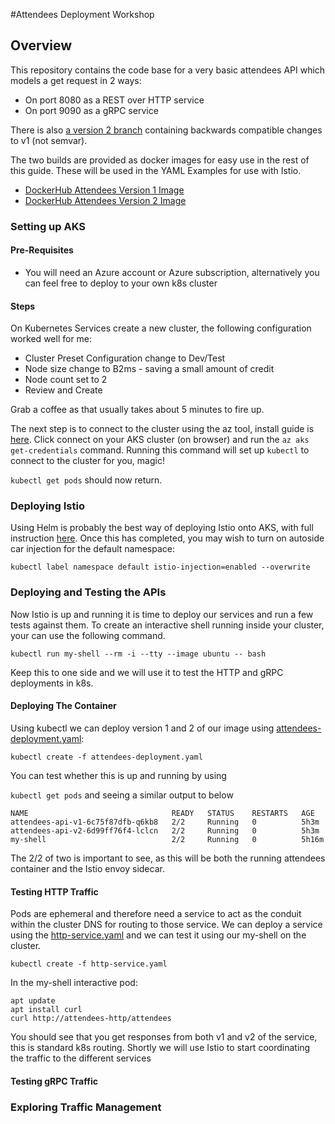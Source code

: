 #Attendees Deployment Workshop

## Overview

This repository contains the code base for a very basic attendees API which models a get request in 2 ways:

* On port 8080 as a REST over HTTP service
* On port 9090 as a gRPC service

There is also [a version 2 branch](https://github.com/jpgough/attendees/tree/v2) containing backwards compatible changes to v1 (not semvar).

The two builds are provided as docker images for easy use in the rest of this guide.
These will be used in the YAML Examples for use with Istio. 

* [DockerHub Attendees Version 1 Image](https://hub.docker.com/layers/196621151/jpgough/attendees/v1/images/sha256-6e3534ba9091c379f04e77c06ee76e643d756c426f86fea498c5f2385b78e569?context=repo)
* [DockerHub Attendees Version 2 Image](https://hub.docker.com/layers/196652410/jpgough/attendees/v2/images/sha256-864888d83102dfb23d7f00e5f0309a929cc7ab7a5ce1d64ac70c3129f0d5d66d?context=repo)

### Setting up AKS

#### Pre-Requisites 

* You will need an Azure account or Azure subscription, alternatively you can feel free to deploy to your own k8s cluster

#### Steps

On Kubernetes Services create a new cluster, the following configuration worked well for me:

* Cluster Preset Configuration change to Dev/Test
* Node size change to B2ms - saving a small amount of credit
* Node count set to 2
* Review and Create

Grab a coffee as that usually takes about 5 minutes to fire up. 

The next step is to connect to the cluster using the az tool, install guide is [here](https://docs.microsoft.com/en-us/cli/azure/install-azure-cli).
Click connect on your AKS cluster (on browser) and run the `az aks get-credentials` command.
Running this command will set up `kubectl` to connect to the cluster for you, magic!

`kubectl get pods` should now return.

### Deploying Istio 

Using Helm is probably the best way of deploying Istio onto AKS, with full instruction [here](https://istio.io/latest/docs/setup/install/helm/).
Once this has completed, you may wish to turn on autoside car injection for the default namespace:

`kubectl label namespace default istio-injection=enabled --overwrite`

### Deploying and Testing the APIs

Now Istio is up and running it is time to deploy our services and run a few tests against them. 
To create an interactive shell running inside your cluster, your can use the following command.

`kubectl run my-shell --rm -i --tty --image ubuntu -- bash`

Keep this to one side and we will use it to test the HTTP and gRPC deployments in k8s.

#### Deploying The Container

Using kubectl we can deploy version 1 and 2 of our image using [attendees-deployment.yaml](/operations/attendees-deployment.yaml):

`kubectl create -f attendees-deployment.yaml`

You can test whether this is up and running by using 

`kubectl get pods` and seeing a similar output to below

```shell
NAME                                READY   STATUS    RESTARTS   AGE
attendees-api-v1-6c75f87dfb-q6kb8   2/2     Running   0          5h3m
attendees-api-v2-6d99ff76f4-lclcn   2/2     Running   0          5h3m
my-shell                            2/2     Running   0          5h16m
```

The 2/2 of two is important to see, as this will be both the running attendees container and the Istio envoy sidecar.

#### Testing HTTP Traffic

Pods are ephemeral and therefore need a service to act as the conduit within the cluster DNS for routing to those service.
We can deploy a service using the [http-service.yaml](/operations/http-service.yaml) and we can test it using our my-shell on the cluster.

`kubectl create -f http-service.yaml`

In the my-shell interactive pod:
```shell
apt update
apt install curl
curl http://attendees-http/attendees
```

You should see that you get responses from both v1 and v2 of the service, this is standard k8s routing. 
Shortly we will use Istio to start coordinating the traffic to the different services

#### Testing gRPC Traffic


### Exploring Traffic Management
